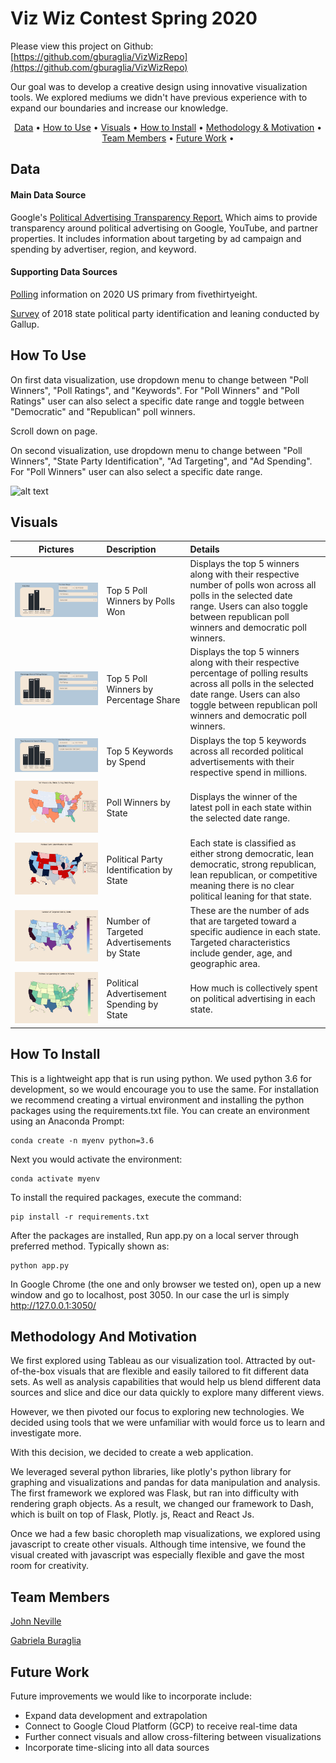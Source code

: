 

# Viz Wiz Contest Spring 2020


Please view this project on Github:  [https://github.com/gburaglia/VizWizRepo](https://github.com/gburaglia/VizWizRepo)

<p>
Our goal was to develop a creative design using innovative visualization tools. We explored mediums we didn't have previous experience with to expand our boundaries and increase our knowledge.
</p>
<p align="center">
  <a href="#data">Data</a> •
  <a href="#how-to-use">How to Use</a> •
  <a href="#visuals">Visuals</a> •
  <a href="#how-to-install">How to Install</a> •
  <a href="#methodology-and-motivation">Methodology & Motivation</a> •
  <a href="#team-members">Team Members</a> •
  <a href="#future-work">Future Work</a> •

</p>

## Data
#### Main Data Source
Google's [Political Advertising Transparency Report.](https://transparencyreport.google.com/political-ads/home) Which aims to provide transparency around political advertising on Google, YouTube, and partner properties. It includes information about targeting by ad campaign and spending by advertiser, region, and keyword.

#### Supporting Data Sources
[Polling](https://projects.fivethirtyeight.com/polls/president-primary-d/national/) information on 2020 US primary from fivethirtyeight.

[Survey](https://news.gallup.com/poll/247025/democratic-states-exceed-republican-states-four-2018.aspx) of 2018 state political party identification and leaning conducted by Gallup.

## How To Use

On first data visualization, use dropdown menu to change between "Poll Winners", "Poll Ratings", and "Keywords". For "Poll Winners" and "Poll Ratings" user can also select a specific date range and toggle between "Democratic" and "Republican" poll winners.

Scroll down on page.

On second visualization, use dropdown menu to change between "Poll Winners", "State Party Identification", "Ad Targeting", and "Ad Spending". For "Poll Winners" user can also select a specific date range.

![alt text](static/images/attempt2.gif)



## Visuals
| Pictures        | Description             | Details  |
| ------------- | :--------------------------| :-----------|
|![alt text](static/images/bar1.JPG)| Top 5 Poll Winners by Polls Won |  Displays the top 5 winners along with their respective number of polls won across all polls in the selected date range. Users can also toggle between republican poll winners and democratic poll winners.  |
|![Keyword Winners](static/images/bar2.JPG)| Top 5 Poll Winners by Percentage Share |  Displays the top 5 winners along with their respective percentage of polling results across all polls in the selected date range. Users can also toggle between republican poll winners and democratic poll winners. |
|![Keyword Winners](static/images/bar3.JPG)| Top 5 Keywords by Spend |  Displays the top 5 keywords across all recorded political advertisements with their respective spend in millions.  |
|![alt text](static/images/map1.JPG "Poll Winners")| Poll Winners by State |  Displays the winner of the latest poll in each state within the selected date range.  |
|![alt text](static/images/map2.JPG "State Party Identification")     | Political Party Identification by State                | Each state is classified as either strong democratic, lean democratic, strong republican, lean republican, or competitive meaning there is no clear political leaning for that state. |
|![alt text](static/images/map3.JPG "Ad Targeting")    | Number of Targeted Advertisements by State | These are the number of ads that are targeted toward a specific audience in each state. Targeted characteristics include gender, age, and geographic area. |
|![alt text](static/images/map4.JPG "Ad Spending") | Political Advertisement Spending by State    | How much is collectively spent on political advertising in each state.        |

## How To Install

This is a lightweight app that is run using python.  We used python 3.6 for development, so we would encourage you to use the same.  For installation we recommend creating a virtual environment and installing the python packages using the requirements.txt file.
You can create an environment using an Anaconda Prompt:
```
conda create -n myenv python=3.6
```
Next you would activate the environment:
```
conda activate myenv
```
To install the required packages, execute the command:
```
pip install -r requirements.txt
```

After the packages are installed, Run app.py on a local server through preferred method.
Typically shown as:
```
python app.py
```

In Google Chrome (the one and only browser we tested on), open up a new window and go to localhost, post 3050.
In our case the url is simply  http://127.0.0.1:3050/

## Methodology And Motivation

We first explored using Tableau as our visualization tool. Attracted by out-of-the-box visuals that are flexible and easily tailored to fit different data sets. As well as analysis capabilities that would help us blend different data sources and slice and dice our data quickly to explore many different views.

However, we then pivoted our focus to exploring new technologies. We decided using tools that we were unfamiliar with would force us to learn and investigate more.

With this decision, we decided to create a web application.

We leveraged several python libraries, like plotly's python library for graphing and visualizations and pandas for data manipulation and analysis. The first framework we explored was Flask, but ran into difficulty with rendering graph objects. As a result, we changed our framework to Dash, which is built on top of Flask, Plotly. js, React and React Js.

Once we had a few basic choropleth map visualizations, we explored using javascript to create other visuals. Although time intensive, we found the visual created with javascript was especially flexible and gave the most room for creativity.

## Team Members
[John Neville](https://github.com/DSNeville)

[Gabriela Buraglia](https://github.com/gburaglia)

## Future Work
Future improvements we would like to incorporate include:
 * Expand data development and extrapolation
 * Connect to Google Cloud Platform (GCP) to receive real-time data
 * Further connect visuals and allow cross-filtering between visualizations
 * Incorporate time-slicing into all data sources
